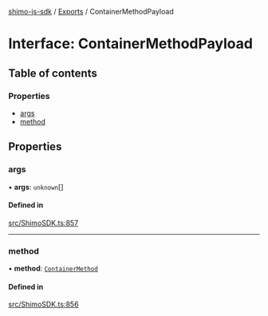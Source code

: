 [shimo-js-sdk](../README.md) / [Exports](../modules.md) / ContainerMethodPayload

# Interface: ContainerMethodPayload

## Table of contents

### Properties

- [args](ContainerMethodPayload.md#args)
- [method](ContainerMethodPayload.md#method)

## Properties

### args

• **args**: `unknown`[]

#### Defined in

[src/ShimoSDK.ts:857](https://github.com/shimohq/shimo-js-sdk/blob/1c554f1/src/ShimoSDK.ts#L857)

___

### method

• **method**: [`ContainerMethod`](../enums/ContainerMethod.md)

#### Defined in

[src/ShimoSDK.ts:856](https://github.com/shimohq/shimo-js-sdk/blob/1c554f1/src/ShimoSDK.ts#L856)
